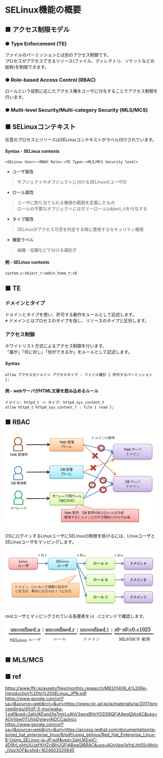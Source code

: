 # SELinux機能の概要
## ■ アクセス制限モデル
### ● Type Enforcement (TE)
ファイルのパーミッションとは別のアクセス制御です。  
プロセスがアクセスできるリソース(ファイル、ディレクトリ、ソケットなどの総称)を制限できます。
### ● Role-based Access Control (RBAC)
ロールという役割に応じたアクセス権をユーザに付与することでアクセス制御を行います。
### ● Multi-level Security/Multi-category Security (MLS/MCS)
## ■ SELinuxコンテキスト
任意のプロセスとリソースはSELinuxコンテキストがラベル付けされています。
#### Syntax - SELinux contexts
```
<SELinux User>:<RBAC Role>:<TE Type>:<MLS/MCS Security level>
```
- ユーザ属性
> サブジェクトやオブジェクトに付けるSELinuxのユーザID
- ロール属性
> ユーザに割り当てられる権限の範囲を定義したもの  
> ロールの不要なオブジェクトにはダミーロール(object_r)を付与する
- タイプ属性
> SELinuxがアクセス可否を判定する時に使用するセキュリティ権限
- 機密ラベル
> 組織・役職などで分ける識別子

#### 例 - SELinux contexts
```
system_u:object_r:admin_home_t:s0
```
## ■ TE
### ドメインとタイプ
ドメインとタイプを使い、許可する動作をルールとして記述します。  
※ ドメインとはプロセスのタイプを指し、リソースのタイプと区別します。
### アクセス制御
ホワイトリスト方式によるアクセス制御を行います。  
「誰が」「何に対し」「何ができるか」をルールとして記述します。
#### Syntax
```
allow アクセス元ドメイン アクセスタイプ : ファイル種別 { 許可するパーミッション };
```
#### 例 - webサーバがHTML文章を読み込めるルール
```
ドメイン: httpd_t -> タイプ: httpd_sys_content_t
allow httpd_t httpd_sys_content_t : file { read };
```
## ■ RBAC
![Image01](./images/security10_04.png)  
  
OSにログインするLinuxユーザにSELinuxの制限を掛けるには、LinuxユーザとSELinuxユーザをマッピングします。  
  
![Image02](./images/security10_05.png)
  
rootユーザとマッピングされている各要素を`id -Z`コマンドで確認します。
  
![Image03](./images/security10_06.png)
  
## ■ MLS/MCS
## ■ ref
https://www.ffri.jp/assets/files/monthly_research/MR201406_A%20Re-introduction%20to%20SELinux_JPN.pdf  
https://www.google.com/url?sa=t&source=web&rct=j&url=https://www.nic.ad.jp/ja/materials/iw/2017/proceedings/d1/d1-3-moriwaka-1.pdf&ved=2ahUKEwjd3q7mlrLxAhV3wosBHcYDDS8QFjAAegQIAxAC&usg=AOvVaw0TUVpDyiwyrAjDCCapIycc  
https://www.google.com/url?sa=t&source=web&rct=j&url=https://access.redhat.com/documentation/ja-jp/red_hat_enterprise_linux/8/pdf/using_selinux/Red_Hat_Enterprise_Linux-8-Using_SELinux-ja-JP.pdf&ved=2ahUKEwjC-4D9lrLxAhUUJaYKHZclBhUQFjABegQIBRAC&usg=AOvVaw1eYgLHrS5yWnIv_lVpzXOF&cshid=1624603320845
